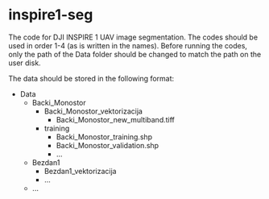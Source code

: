 # inspire1-seg
The code for DJI INSPIRE 1 UAV image segmentation. The codes should be used in order 1-4 (as is written in the names). Before running the codes, only the path of the Data folder should be changed to match the path on the user disk.

The data should be stored in the following format:
- Data
  - Backi_Monostor
    - Backi_Monostor_vektorizacija
      - Backi_Monostor_new_multiband.tiff
    - training
      - Backi_Monostor_training.shp
      - Backi_Monostor_validation.shp
      - ...
  - Bezdan1
    - Bezdan1_vektorizacija
    - ...
  - ...
